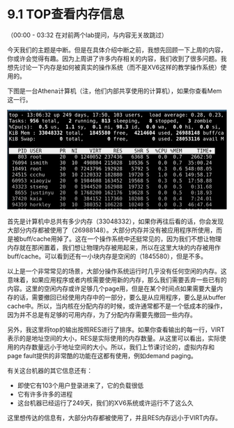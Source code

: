 # 9.1 TOP查看内存信息

（00:00 - 03:32 在对前两个lab提问，与内容无关故跳过）

今天我们的主题是中断。但是在具体介绍中断之前，我想先回顾一下上周的内容，你或许会觉得有趣。因为上周讲了许多内存相关的内容，我们收到了很多问题。我想先讨论一下内存是如何被真实的操作系统（而不是XV6这样的教学操作系统）使用的。

下图是一台Athena计算机（注，他们内部共享使用的计算机），如果你查看Mem这一行。

![](../.gitbook/assets/image%20%28355%29.png)

首先是计算机中总共有多少内存（33048332），如果你再往后看的话，你会发现大部分内存都被使用了（26988148）。大部分内存并没有被应用程序所使用，而是被buff/cache用掉了。这在一个操作系统中还挺常见的，因为我们不想让物理内存就在那闲置着，我们想让物理内存被用起来，所以在这里大块的内存被用作buff/cache。可以看到还有一小块内存是空闲的（1845580），但是不多。

以上是一个非常常见的场景，大部分操作系统运行时几乎没有任何空闲的内存。这意味着，如果应用程序或者内核需要使用新的内存，那么我们需要丢弃一些已有的内容。这里的空闲内存或许足够几个page用，但是在某个时间点如果需要大量内存的话，需要撤回已经使用内存中的一部分，要么是从应用程序，要么是从buffer cache中。所以，当内核在分配内存的时候，或许通常都不是一个低成本的操作，因为并不总是有足够的可用内存，为了分配内存需要先撤回一些内存。

另外，我这里将top的输出按照RES进行了排序。如果你查看输出的每一行，VIRT表示的是地址空间的大小，RES是实际使用的内存数量。从这里可以看出，实际使用的内存数量远小于地址空间的大小。所以，我们上节课讨论的，虚拟内存和page fault提供的非常酷的功能在这都有使用，例如demand paging。

有关这台机器的其它信息还有：

* 即使它有103个用户登录进来了，它的负载很低
* 它有许多许多的进程
* 这台机器已经运行了249天，我们的XV6系统或许运行不了这么久

这里想传达的信息有，大部分内存都被使用了，并且RES内存远小于VIRT内存。

